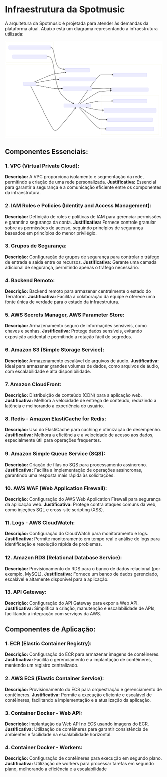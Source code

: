 # Infraestrutura da Spotmusic

A arquitetura da Spotmusic é projetada para atender às demandas da plataforma atual. Abaixo está um diagrama representando a infraestrutura utilizada:

![Infraestrutura Spotmusic](../docs/assets/Infra%20Diagram.svg)

## Componentes Essenciais:

### 1. VPC (Virtual Private Cloud):
   **Descrição:**
    A VPC proporciona isolamento e segmentação da rede, permitindo a criação de uma rede personalizada.
   **Justificativa:**
     Essencial para garantir a segurança e a comunicação eficiente entre os componentes da infraestrutura.

### 2. IAM Roles e Policies (Identity and Access Management):
   **Descrição:**
     Definição de roles e políticas de IAM para gerenciar permissões e garantir a segurança da conta.
   **Justificativa:**
     Fornece controle granular sobre as permissões de acesso, seguindo princípios de segurança baseados em princípios do menor privilégio.

### 3. Grupos de Segurança:
   **Descrição:**
     Configuração de grupos de segurança para controlar o tráfego de entrada e saída entre os recursos.
   **Justificativa:**
     Garante uma camada adicional de segurança, permitindo apenas o tráfego necessário.

### 4. Backend Remoto:
   **Descrição:**
     Backend remoto para armazenar centralmente o estado do Terraform.
   **Justificativa:**
     Facilita a colaboração da equipe e oferece uma fonte única de verdade para o estado da infraestrutura.

### 5. AWS Secrets Manager, AWS Parameter Store:
   **Descrição:**
     Armazenamento seguro de informações sensíveis, como chaves e senhas.
   **Justificativa:**
     Protege dados sensíveis, evitando exposição acidental e permitindo a rotação fácil de segredos.

### 6. Amazon S3 (Simple Storage Service):
   **Descrição:**
     Armazenamento escalável de arquivos de áudio.
   **Justificativa:**
     Ideal para armazenar grandes volumes de dados, como arquivos de áudio, com escalabilidade e alta disponibilidade.

### 7. Amazon CloudFront:
   **Descrição:**
     Distribuição de conteúdo (CDN) para a aplicação web.
   **Justificativa:**
     Melhora a velocidade de entrega de conteúdo, reduzindo a latência e melhorando a experiência do usuário.

### 8. Redis - Amazon ElastiCache for Redis:
   **Descrição:**
     Uso do ElastiCache para caching e otimização de desempenho.
   **Justificativa:**
     Melhora a eficiência e a velocidade de acesso aos dados, especialmente útil para operações frequentes.

### 9. Amazon Simple Queue Service (SQS):
   **Descrição:**
     Criação de filas no SQS para processamento assíncrono.
   **Justificativa:**
     Facilita a implementação de operações assíncronas, garantindo uma resposta mais rápida às solicitações.

### 10. AWS WAF (Web Application Firewall):
**Descrição:**
Configuração do AWS Web Application Firewall para segurança da aplicação web.
**Justificativa:**
Protege contra ataques comuns da web, como injeções SQL e cross-site scripting (XSS).

### 11. Logs - AWS CloudWatch:
   **Descrição:**
      Configuração do CloudWatch para monitoramento e logs.
    **Justificativa:**
      Permite monitoramento em tempo real e análise de logs para identificação e resolução rápida de problemas.

### 12. Amazon RDS (Relational Database Service):
**Descrição:**
Provisionamento do RDS para o banco de dados relacional (por exemplo, MySQL).
**Justificativa:**
Fornece um banco de dados gerenciado, escalável e altamente disponível para a aplicação.

### 13. API Gateway:
**Descrição:**
Configuração do API Gateway para expor a Web API.
**Justificativa:**
      Simplifica a criação, manutenção e escalabilidade de APIs, facilitando a integração com serviços da AWS.

## Componentes de Aplicação:

### 1. ECR (Elastic Container Registry):
   **Descrição:**
    Configuração do ECR para armazenar imagens de contêineres.
   **Justificativa:**
    Facilita o gerenciamento e a implantação de contêineres, mantendo um registro centralizado.

### 2. AWS ECS (Elastic Container Service):
   **Descrição:**
    Provisionamento do ECS para orquestração e gerenciamento de contêineres.
   **Justificativa:**
    Permite a execução eficiente e escalável de contêineres, facilitando a implementação e a atualização da aplicação.

### 3. Container Docker - Web API:
   **Descrição:**
     Implantação da Web API no ECS usando imagens do ECR.
   **Justificativa:**
     Utilização de contêineres para garantir consistência de ambientes e facilidade na escalabilidade horizontal.

### 4. Container Docker - Workers:
**Descrição:**
Configuração de contêineres para execução em segundo plano.
**Justificativa:**
Utilização de workers para processar tarefas em segundo plano, melhorando a eficiência e a escalabilidade
